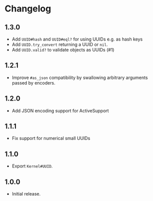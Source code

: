 # Changelog

## 1.3.0

* Add `UUID#hash` and `UUID#eql?` for using UUIDs e.g. as hash keys
* Add `UUID.try_convert` returning a UUID or `nil`.
* Add `UUID.valid?` to validate objects as UUIDs (#1)

## 1.2.1

* Improve `#as_json` compatibility by swallowing arbitrary arguments passed by encoders.

## 1.2.0

* Add JSON encoding support for ActiveSupport

## 1.1.1

* Fix support for numerical small UUIDs

## 1.1.0

* Export `Kernel#UUID`.

## 1.0.0

* Initial release.
